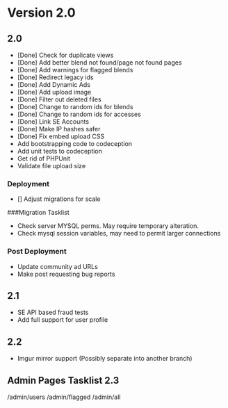 # Version 2.0

## 2.0

 * [Done] Check for duplicate views
 * [Done] Add better blend not found/page not found pages
 * [Done] Add warnings for flagged blends
 * [Done] Redirect legacy ids
 * [Done] Add Dynamic Ads
 * [Done] Add upload image
 * [Done] Filter out deleted files
 * [Done] Change to random ids for blends
 * [Done] Change to random ids for accesses
 * [Done] Link SE Accounts
 * [Done] Make IP hashes safer
 * [Done] Fix embed upload CSS
 * Add bootstrapping code to codeception
 * Add unit tests to codeception
 * Get rid of PHPUnit
 * Validate file upload size

### Deployment
 * [] Adjust migrations for scale

###Migration Tasklist
* Check server MYSQL perms. May require temporary alteration.
* Check mysql session variables, may need to permit larger connections

### Post Deployment
 * Update community ad URLs
 * Make post requesting bug reports

 ## 2.1
* SE API based fraud tests
* Add full support for user profile


## 2.2

  * Imgur mirror support (Possibly separate into another branch)
    

## Admin Pages Tasklist 2.3
/admin/users
/admin/flagged
/admin/all
